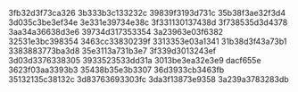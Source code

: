 3fb32d3f73ca326
3b333b3c133232c
39839f3193d731c
35b38f3ae32f3d4
3d035c3be3ef34e
3e331e39734e38c
3f331130137438d
3f738535d3d4378
3aa34a36638d3e6
39734d317353354
3a23963e03f6382
32531e3bc398354
3463cc33830239f
3313353e03a1341
31b38d3f43a73b1
3383883773ba3d8
35e3113a731b3e7
3f339d3013243ef
3d03d3376338305
3933523533dd31a
3013be3ea32e3e9
dacf655e
3623f03aa3393b3
35438b35e3b3307
36d3933cb3463fb
35132135c38132c
3d83763693303fc
3da3f13873e9358
3a239a3783283db

